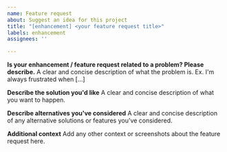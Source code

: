 ```yaml
---
name: Feature request
about: Suggest an idea for this project
title: "[enhancement] <your feature request title>"
labels: enhancement
assignees: ''

---
```


**Is your enhancement / feature request related to a problem? Please describe.**
A clear and concise description of what the problem is. Ex. I'm always frustrated when [...]

**Describe the solution you'd like**
A clear and concise description of what you want to happen.

**Describe alternatives you've considered**
A clear and concise description of any alternative solutions or features you've considered.

**Additional context**
Add any other context or screenshots about the feature request here.
